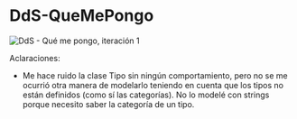 # DdS-QueMePongo

![DdS - Qué me pongo, iteración 1](https://user-images.githubusercontent.com/81327732/233699831-fae76fd9-0a18-43ef-9509-57bc628624df.png)

Aclaraciones:
- Me hace ruido la clase Tipo sin ningún comportamiento, pero no se me ocurrió otra manera de modelarlo teniendo en cuenta que los tipos no están definidos (como sí las categorías). No lo modelé con strings porque necesito saber la categoría de un tipo.
